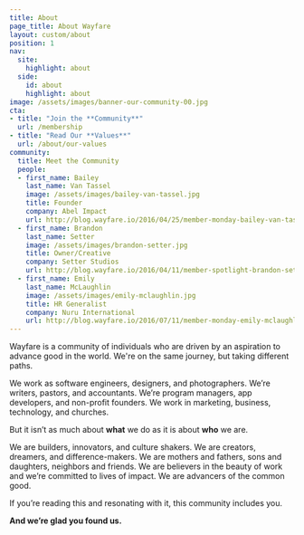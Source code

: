 ```yaml
---
title: About
page_title: About Wayfare
layout: custom/about
position: 1
nav:
  site:
    highlight: about
  side:
    id: about
    highlight: about
image: /assets/images/banner-our-community-00.jpg
cta:
- title: "Join the **Community**"
  url: /membership
- title: "Read Our **Values**"
  url: /about/our-values
community:
  title: Meet the Community
  people:
  - first_name: Bailey
    last_name: Van Tassel
    image: /assets/images/bailey-van-tassel.jpg
    title: Founder
    company: Abel Impact
    url: http://blog.wayfare.io/2016/04/25/member-monday-bailey-van-tassel-of-abel-impact/
  - first_name: Brandon
    last_name: Setter
    image: /assets/images/brandon-setter.jpg
    title: Owner/Creative
    company: Setter Studios
    url: http://blog.wayfare.io/2016/04/11/member-spotlight-brandon-setter/
  - first_name: Emily
    last_name: McLaughlin
    image: /assets/images/emily-mclaughlin.jpg
    title: HR Generalist
    company: Nuru International
    url: http://blog.wayfare.io/2016/07/11/member-monday-emily-mclaughlin/
---
```


Wayfare is a community of individuals who are driven by an aspiration to advance good in the world. We're on the same journey, but taking different paths.

We work as software engineers, designers, and photographers. We’re writers, pastors, and accountants. We’re program managers, app developers, and non-profit founders. We work in marketing, business, technology, and churches.

But it isn’t as much about **what** we do as it is about **who** we are.

We are builders, innovators, and culture shakers. We are creators, dreamers, and difference-makers. We are mothers and fathers, sons and daughters, neighbors and friends. We are believers in the beauty of work and we’re committed to lives of impact. We are advancers of the common good.

If you’re reading this and resonating with it, this community includes you.

**And we’re glad you found us.**
